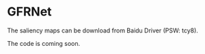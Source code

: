 # GFRNet
The saliency maps can be download from Baidu Driver (PSW: tcy8).

The code is coming soon.
